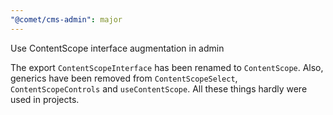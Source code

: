 ```yaml
---
"@comet/cms-admin": major
---
```


Use ContentScope interface augmentation in admin

The export `ContentScopeInterface` has been renamed to `ContentScope`.
Also, generics have been removed from `ContentScopeSelect`, `ContentScopeControls` and `useContentScope`.
All these things hardly were used in projects.
